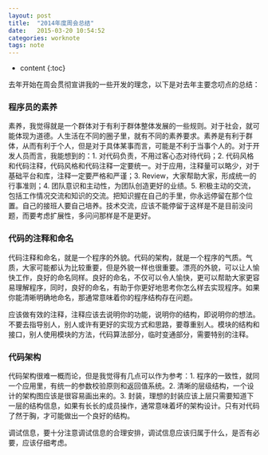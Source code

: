 ```yaml
---
layout: post
title:  "2014年度周会总结"
date:   2015-03-20 10:54:52
categories: worknote
tags: note
---
```


* content
{:toc}

去年开始在周会贯彻宣讲我的一些开发的理念，以下是对去年主要念叨点的总结：

### 程序员的素养

素养，我觉得就是一个群体对于有利于群体整体发展的一些规则。对于社会，就可能体现为道德。人生活在不同的圈子里，就有不同的素养要求。素养是有利于群体，从而有利于个人，但是对于具体某事而言，可能是不利于当事个人的。对于开发人员而言，我能想到的：1. 对代码负责，不用过客心态对待代码；2. 代码风格和代码注释，代码风格和代码注释一定要统一。对于应用，注释量可以略少，对于基础平台和库，注释一定要严格和严谨；3. Review，大家帮助大家，形成统一的行事准则；4. 团队意识和主动性，为团队创造更好的业绩。5. 积极主动的交流，包括工作情况交流和知识的交流。把知识握在自己的手里，你永远停留在那个位置。自己的接班人要自己培养。技术交流，应该不能停留于这样是不是目前没问题，而要考虑扩展性，多问问那样是不是更好。

### 代码的注释和命名

代码注释和命名，就是一个程序的外貌。代码的架构，就是一个程序的气质。气质，大家可能都认为比较重要，但是外貌一样也很重要。漂亮的外貌，可以让人愉快工作，良好的命名同样。良好的命名，不仅可以令人愉快，更可以帮助大家更容易理解程序，同时，良好的命名，有助于你更好地思考你怎么样去实现程序。如果你能清晰明确地命名，那通常意味着你的程序结构存在问题。

应该做有效的注释，注释应该去说明你的功能，说明你的结构，即说明你的想法。不要去指导别人，别人或许有更好的实现方式和思路，要尊重别人。模块的结构和接口，别人使用模块的方法，代码算法部分，临时变通部分，需要特别的注释。

### 代码架构

代码架构很难一概而论，但是我觉得有几点可以作为参考：1. 程序的一致性，就同一个应用里，有统一的参数校验原则和返回值系统。2. 清晰的层级结构，一个设计的架构图应该是很容易画出来的。3. 封装，理想的封装应该上层只需要知道下一层的结构信息，如果有长长的成员操作，通常意味着坏的架构设计。只有对代码了然于胸，才可能做出一个良好的结构。

调试信息，要十分注意调试信息的合理安排，调试信息应该归属于什么，是否有必要，应该仔细考虑。